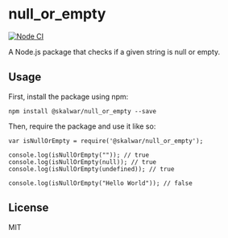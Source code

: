# null_or_empty

[![Node CI](https://github.com/rajeevRuhaan/null_or_empty/actions/workflows/rain.yml/badge.svg)](https://github.com/rajeevRuhaan/null_or_empty/actions/workflows/rain.yml)


A Node.js package that checks if a given string is null or empty.

## Usage

First, install the package using npm:

    npm install @skalwar/null_or_empty --save

Then, require the package and use it like so:

    var isNullOrEmpty = require('@skalwar/null_or_empty');

    console.log(isNullOrEmpty("")); // true
    console.log(isNullOrEmpty(null)); // true
    console.log(isNullOrEmpty(undefined)); // true

    console.log(isNullOrEmpty("Hello World")); // false

## License

MIT
